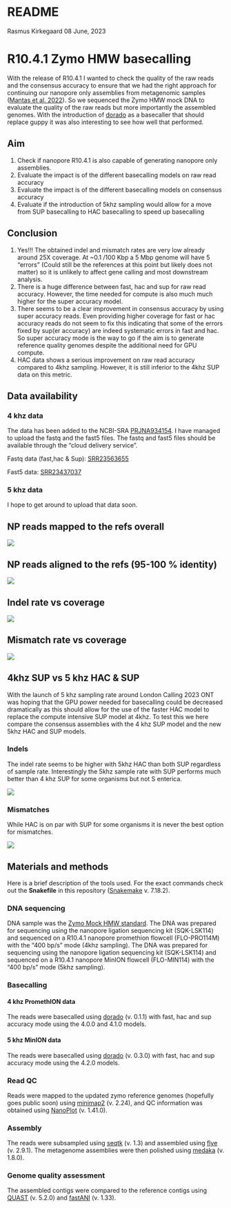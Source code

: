 README
================
Rasmus Kirkegaard
08 June, 2023

# R10.4.1 Zymo HMW basecalling

With the release of R10.4.1 I wanted to check the quality of the raw
reads and the consensus accuracy to ensure that we had the right
approach for continuing our nanopore only assemblies from metagenomic
samples ([Mantas et
al. 2022](https://www.nature.com/articles/s41592-022-01539-7)). So we
sequenced the Zymo HMW mock DNA to evaluate the quality of the raw reads
but more importantly the assembled genomes. With the introduction of
[dorado](https://github.com/nanoporetech/dorado) as a basecaller that
should replace guppy it was also interesting to see how well that
performed.

## Aim

1.  Check if nanopore R10.4.1 is also capable of generating nanopore
    only assemblies.
2.  Evaluate the impact is of the different basecalling models on raw
    read accuracy
3.  Evaluate the impact is of the different basecalling models on
    consensus accuracy
4.  Evaluate if the introduction of 5khz sampling would allow for a move
    from SUP basecalling to HAC basecalling to speed up basecalling

## Conclusion

1.  Yes!!! The obtained indel and mismatch rates are very low already
    around 25X coverage. At \~0.1 /100 Kbp a 5 Mbp genome will have 5
    “errors” (Could still be the references at this point but likely
    does not matter) so it is unlikely to affect gene calling and most
    downstream analysis.
2.  There is a huge difference between fast, hac and sup for raw read
    accuracy. However, the time needed for compute is also much much
    higher for the super accuracy model.
3.  There seems to be a clear improvement in consensus accuracy by using
    super accuracy reads. Even providing higher coverage for fast or hac
    accuracy reads do not seem to fix this indicating that some of the
    errors fixed by sup(er accuracy) are indeed systematic errors in
    fast and hac. So super accuracy mode is the way to go if the aim is
    to generate reference quality genomes despite the additional need
    for GPU compute.
4.  HAC data shows a serious improvement on raw read accuracy compared
    to 4khz sampling. However, it is still inferior to the 4khz SUP data
    on this metric.

## Data availability

### 4 khz data

The data has been added to the NCBI-SRA
[PRJNA934154](https://www.ncbi.nlm.nih.gov/bioproject/PRJNA934154). I
have managed to upload the fastq and the fast5 files. The fastq and
fast5 files should be available through the “cloud delivery service”.

Fastq data (fast,hac & Sup):
[SRR23563655](https://trace.ncbi.nlm.nih.gov/Traces/?view=run_browser&page_size=10&acc=SRR23563655&display=data-access)

Fast5 data:
[SRR23437037](https://trace.ncbi.nlm.nih.gov/Traces/?view=run_browser&acc=SRR23437037&display=data-access)

### 5 khz data

I hope to get around to upload that data soon.

## NP reads mapped to the refs overall

![](README_files/figure-gfm/unnamed-chunk-1-1.png)<!-- -->

## NP reads aligned to the refs (95-100 % identity)

![](README_files/figure-gfm/unnamed-chunk-2-1.png)<!-- -->

## Indel rate vs coverage

![](README_files/figure-gfm/unnamed-chunk-3-1.png)<!-- -->

## Mismatch rate vs coverage

![](README_files/figure-gfm/unnamed-chunk-4-1.png)<!-- -->

## 4khz SUP vs 5 khz HAC & SUP

With the launch of 5 khz sampling rate around London Calling 2023 ONT
was hoping that the GPU power needed for basecalling could be decreased
dramatically as this should allow for the use of the faster HAC model to
replace the compute intensive SUP model at 4khz. To test this we here
compare the consensus assemblies with the 4 khz SUP model and the new
5khz HAC and SUP models.

### Indels

The indel rate seems to be higher with 5khz HAC than both SUP regardless
of sample rate. Interestingly the 5khz sample rate with SUP performs
much better than 4 khz SUP for some organisms but not S enterica.

![](README_files/figure-gfm/unnamed-chunk-5-1.png)<!-- -->

### Mismatches

While HAC is on par with SUP for some organisms it is never the best
option for mismatches.

![](README_files/figure-gfm/unnamed-chunk-6-1.png)<!-- -->

## Materials and methods

Here is a brief description of the tools used. For the exact commands
check out the **Snakefile** in this repository
([Snakemake](https://snakemake.readthedocs.io/en/stable/) v. 7.18.2).

### DNA sequencing

DNA sample was the [Zymo Mock HMW
standard](https://zymoresearch.eu/products/zymobiomics-hmw-dna-standard).
The DNA was prepared for sequencing using the nanopore ligation
sequencing kit (SQK-LSK114) and sequenced on a R10.4.1 nanopore
promethion flowcell (FLO-PRO114M) with the “400 bp/s” mode (4khz
sampling). The DNA was prepared for sequencing using the nanopore
ligation sequencing kit (SQK-LSK114) and sequenced on a R10.4.1 nanopore
MinION flowcell (FLO-MIN114) with the “400 bp/s” mode (5khz sampling).

### Basecalling

#### 4 khz PromethION data

The reads were basecalled using
[dorado](https://github.com/nanoporetech/dorado) (v. 0.1.1) with fast,
hac and sup accuracy mode using the 4.0.0 and 4.1.0 models.

#### 5 khz MinION data

The reads were basecalled using
[dorado](https://github.com/nanoporetech/dorado) (v. 0.3.0) with fast,
hac and sup accuracy mode using the 4.2.0 models.

### Read QC

Reads were mapped to the updated zymo reference genomes (hopefully goes
public soon) using [minimap2](https://github.com/lh3/minimap2) (v.
2.24), and QC information was obtained using
[NanoPlot](https://github.com/wdecoster/NanoPlot) (v. 1.41.0).

### Assembly

The reads were subsampled using [seqtk](https://github.com/lh3/seqtk)
(v. 1.3) and assembled using [flye](https://github.com/fenderglass/Flye)
(v. 2.9.1). The metagenome assemblies were then polished using
[medaka](https://github.com/nanoporetech/medaka) (v. 1.8.0).

### Genome quality assessment

The assembled contigs were compared to the reference contigs using
[QUAST](https://github.com/ablab/quast) (v. 5.2.0) and
[fastANI](https://github.com/ParBLiSS/FastANI) (v. 1.33).
